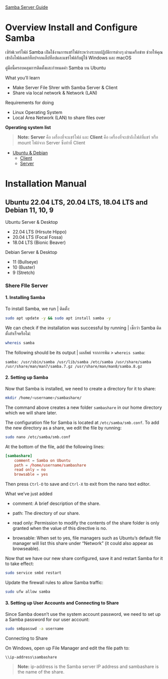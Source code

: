 <!-- https://ubuntu.com/tutorials/install-and-configure-samba#4-setting-up-user-accounts-and-connecting-to-share -->

[Samba Server Guide](https://help.ubuntu.com/community/Samba/SambaServerGuide?_ga=2.22781115.1053081430.1675660950-291376188.1671546043)


<!-- **Check user and group**
```bash
id -u <username>
id -g <groupname>
```

**Check list user**
```bash
pdbedit -L -v
``` -->
# Overview Install and Configure Samba
เซิร์ฟเวอร์ไฟล์ Samba เปิดใช้งานการแชร์ไฟล์ระหว่างระบบปฏิบัติการต่างๆ ผ่านเครือข่าย ช่วยให้คุณเข้าถึงไฟล์เดสก์ท็อปจากแล็ปท็อปและแชร์ไฟล์กับผู้ใช้ Windows และ macOS

คู่มือนี้ครอบคลุมการติดตั้งและกำหนดค่า Samba บน Ubuntu

What you’ll learn
- Make Server File Shrer with Samba Server & Client
- Share via local network & Network (LAN)

Requirements for doing
- Linux Operating System
- Local Area Network (LAN) to share files over

**Operating system list**

> **Note:** **Server** คือ เครื่องที่จะแชร์ไฟล์ และ **Client** คือ เครื่องที่จะเข้าถึงไฟล์ที่แชร์ หรือ mount ไฟล์จาก Server ซึ่งทำที่ Client

- [Ubuntu & Debian](#ubuntu-2204-lts-2004-lts-1804-lts-and-debian-11-10-9)
    - [Client](#Shere-FIle-Client)
    - [Server](#Shere-FIle-Server)

# Installation Manual
## Ubuntu 22.04 LTS, 20.04 LTS, 18.04 LTS and Debian 11, 10, 9
Ubuntu Server & Desktop
- 22.04 LTS (Hirsute Hippo) 
- 20.04 LTS (Focal Fossa)
- 18.04 LTS (Bionic Beaver)

Debian Server & Desktop
- 11 (Bullseye)
- 10 (Buster)
- 9 (Stretch)

### Shere FIle Server

#### 1. Installing Samba

To install Samba, we run | ติดตั้ง:

```bash
sudo apt update -y && sudo apt install samba -y
```

We can check if the installation was successful by running | เช็กว่า Samba ติดตั้งสำเร็จหรือไม่:
```bash
whereis samba
```

The following should be its output | ผลลัพธ์ จากการพิม > `whereis samba`:
```log
samba: /usr/sbin/samba /usr/lib/samba /etc/samba /usr/share/samba /usr/share/man/man7/samba.7.gz /usr/share/man/man8/samba.8.gz
```

#### 2. Setting up Samba

Now that Samba is installed, we need to create a directory for it to share:
```bash
mkdir /home/<username>/sambashare/
```

The command above creates a new folder `sambashare` in our home directory which we will share later.

The configuration file for Samba is located at `/etc/samba/smb.conf`. To add the new directory as a share, we edit the file by running:

```bash
sudo nano /etc/samba/smb.conf
```

At the bottom of the file, add the following lines:
```smb.conf
[sambashare]
    comment = Samba on Ubuntu
    path = /home/username/sambashare
    read only = no
    browsable = yes
```

Then press `Ctrl-O` to save and `Ctrl-X` to exit from the nano text editor.

What we’ve just added
- comment: A brief description of the share.
- path: The directory of our share.
- read only: Permission to modify the contents of the share folder is only granted when the value of this directive is no.

- browsable: When set to yes, file managers such as Ubuntu’s default file manager will list this share under “Network” (it could also appear as browseable).

Now that we have our new share configured, save it and restart Samba for it to take effect:

```bash
sudo service smbd restart
```

Update the firewall rules to allow Samba traffic:
```bash
sudo ufw allow samba
```

#### 3. Setting up User Accounts and Connecting to Share

Since Samba doesn’t use the system account password, we need to set up a Samba password for our user account:

```bash
sudo smbpasswd -a username
```

Connecting to Share

On Windows, open up File Manager and edit the file path to:

```
\\ip-address\sambashare
```

> **Note:** ip-address is the Samba server IP address and sambashare is the name of the share.